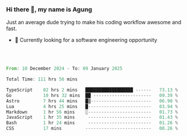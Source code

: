 ### Hi there 👋, my name is Agung
Just an average dude trying to make his coding workflow awesome and fast.

<!--
**agungfir98/agungfir98** is a ✨ _special_ ✨ repository because its `README.md` (this file) appears on your GitHub profile.
-->

- 🔭 Currently looking for a software engineering opportunity
<br/>
<br/>
<!--START_SECTION:waka-->

```rust
From: 10 December 2024 - To: 09 January 2025

Total Time: 111 hrs 56 mins

TypeScript    82 hrs 2 mins   ██████████████████ ------   73.13 %
Go            10 hrs 32 mins  ██ ----------------------   09.39 %
Astro         7 hrs 44 mins   █▒-----------------------   06.90 %
Lua           4 hrs 25 mins   █------------------------   03.94 %
Markdown      1 hr 56 mins    ░------------------------   01.73 %
JavaScript    1 hr 35 mins     ------------------------   01.43 %
Bash          1 hr 24 mins     ------------------------   01.26 %
CSS           17 mins         -------------------------   00.26 %
```

<!--END_SECTION:waka-->
